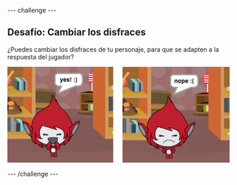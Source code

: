 \--- challenge \---

## Desafío: Cambiar los disfraces

¿Puedes cambiar los disfraces de tu personaje, para que se adapten a la respuesta del jugador?

![screenshot](images/brain-costume.png)

\--- /challenge \---